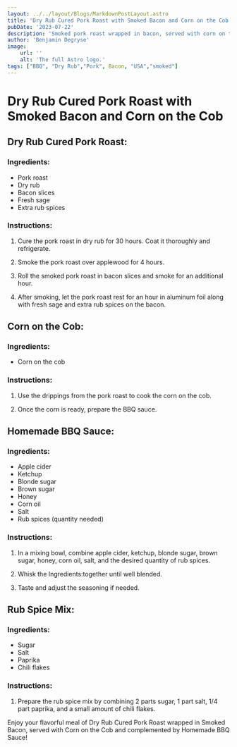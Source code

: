 ```yaml
---
layout: ../../layout/Blogs/MarkdownPostLayout.astro
title: 'Dry Rub Cured Pork Roast with Smoked Bacon and Corn on the Cob'
pubDate: '2023-07-22'
description: 'Smoked pork roast wrapped in bacon, served with corn on the co'
author: 'Benjamin Degryse'
image:
    url: ''
    alt: 'The full Astro logo.'
tags: ["BBQ", "Dry Rub","Pork", Bacon, "USA","smoked"]
---
```


# Dry Rub Cured Pork Roast with Smoked Bacon and Corn on the Cob

## Dry Rub Cured Pork Roast:

### Ingredients:
- Pork roast
- Dry rub
- Bacon slices
- Fresh sage
- Extra rub spices

### Instructions:
1. Cure the pork roast in dry rub for 30 hours. Coat it thoroughly and refrigerate.

2. Smoke the pork roast over applewood for 4 hours.

3. Roll the smoked pork roast in bacon slices and smoke for an additional hour.

4. After smoking, let the pork roast rest for an hour in aluminum foil along with fresh sage and extra rub spices on the bacon.

## Corn on the Cob:

### Ingredients:
- Corn on the cob

### Instructions:
1. Use the drippings from the pork roast to cook the corn on the cob.

2. Once the corn is ready, prepare the BBQ sauce.

## Homemade BBQ Sauce:

### Ingredients:
- Apple cider
- Ketchup
- Blonde sugar
- Brown sugar
- Honey
- Corn oil
- Salt
- Rub spices (quantity needed)

### Instructions:
1. In a mixing bowl, combine apple cider, ketchup, blonde sugar, brown sugar, honey, corn oil, salt, and the desired quantity of rub spices.

2. Whisk the Ingredients:together until well blended.

3. Taste and adjust the seasoning if needed.

## Rub Spice Mix:

### Ingredients:
- Sugar
- Salt
- Paprika
- Chili flakes

### Instructions:
1. Prepare the rub spice mix by combining 2 parts sugar, 1 part salt, 1/4 part paprika, and a small amount of chili flakes.

Enjoy your flavorful meal of Dry Rub Cured Pork Roast wrapped in Smoked Bacon, served with Corn on the Cob and complemented by Homemade BBQ Sauce!
